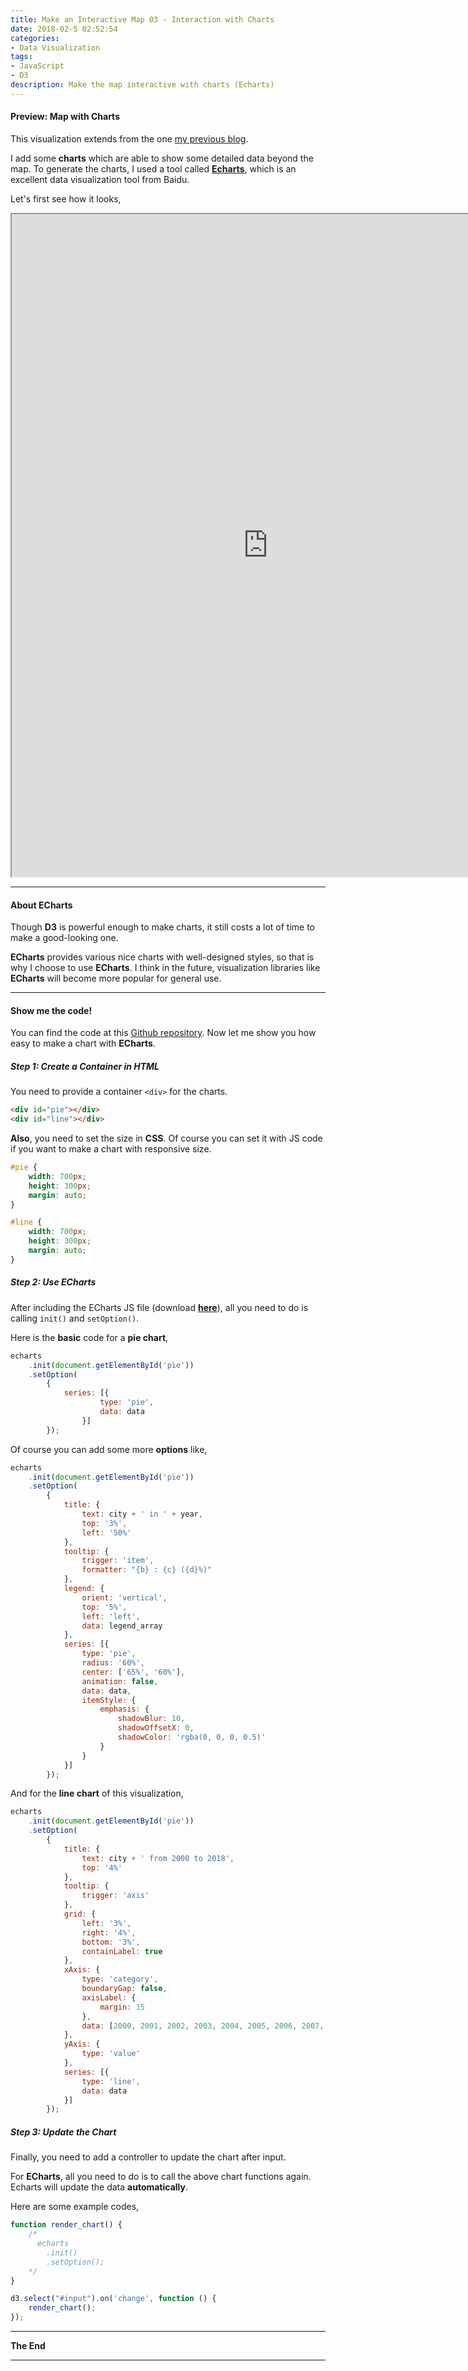```yaml
---
title: Make an Interactive Map 03 - Interaction with Charts
date: 2018-02-5 02:52:54
categories:
- Data Visualization
tags:
- JavaScript
- D3
description: Make the map interactive with charts (Echarts)
---
```

#### Preview: Map with Charts
This visualization extends from the one [my previous blog](https://brucehenry.github.io/blog/public/2018/01/31/InteractiveMap_02/).

I add some **charts** which are able to show some detailed data beyond the map. To generate the charts, I used a tool called [**Echarts**](https://ecomfe.github.io/echarts-doc/public/en/index.html), which is an excellent data visualization tool from Baidu.

Let's first see how it looks,
<iframe width="820" height="1060" src="https://brucehenry.github.io/blog-webpage/interactive-map/03/map_with_chart.html">You browser does not support iframe tag, <a href="https://brucehenry.github.io/blog-webpage/interactive-map/02/advanced_map.html" target="_blank">click here to visit</a>.</iframe>
<!--more-->

***

#### About ECharts
Though **D3** is powerful enough to make charts, it still costs a lot of time to make a good-looking one.

**ECharts** provides various nice charts with well-designed styles, so that is why I choose to use **ECharts**. I think in the future, visualization libraries like **ECharts** will become more popular for general use.

***

#### Show me the code! 
You can find the code at this [Github repository](https://github.com/BruceHenry/blog-webpage/tree/master/interactive-map/03). Now let me show you how easy to make a chart with **ECharts**.

##### Step 1: Create a Container in HTML
You need to provide a container `<div>` for the charts.
```html
<div id="pie"></div>
<div id="line"></div>
```

**Also**, you need to set the size in **CSS**. Of course you can set it with JS code if you want to make a chart with responsive size.
```css
#pie {
    width: 700px;
    height: 300px;
    margin: auto;
}

#line {
    width: 700px;
    height: 300px;
    margin: auto;
}
```
##### Step 2: Use ECharts
After including the ECharts JS file (download [**here**](https://ecomfe.github.io/echarts-doc/public/en/download.html)), all you need to do is calling `init()` and `setOption()`.

Here is the **basic** code for a **pie chart**,
```javascript
echarts
    .init(document.getElementById('pie'))
    .setOption(
        {
            series: [{
                    type: 'pie',
                    data: data
                }]
        });
```

Of course you can add some more **options** like,
```javascript
echarts
    .init(document.getElementById('pie'))
    .setOption(
        {
            title: {
                text: city + ' in ' + year,
                top: '3%',
                left: '50%'
            },
            tooltip: {
                trigger: 'item',
                formatter: "{b} : {c} ({d}%)"
            },
            legend: {
                orient: 'vertical',
                top: '5%',
                left: 'left',
                data: legend_array
            },
            series: [{
                type: 'pie',
                radius: '60%',
                center: ['65%', '60%'],
                animation: false,
                data: data,
                itemStyle: {
                    emphasis: {
                        shadowBlur: 10,
                        shadowOffsetX: 0,
                        shadowColor: 'rgba(0, 0, 0, 0.5)'
                    }
                }
            }]
        });
```

And for the **line chart** of this visualization,
```javascript
echarts
    .init(document.getElementById('pie'))
    .setOption(
        {
            title: {
                text: city + ' from 2000 to 2018',
                top: '4%'
            },
            tooltip: {
                trigger: 'axis'
            },
            grid: {
                left: '3%',
                right: '4%',
                bottom: '3%',
                containLabel: true
            },
            xAxis: {
                type: 'category',
                boundaryGap: false,
                axisLabel: {
                    margin: 15
                },
                data: [2000, 2001, 2002, 2003, 2004, 2005, 2006, 2007, 2008, 2009, 2010, 2011, 2012, 2013, 2014, 2015, 2016, 2017, 2018]
            },
            yAxis: {
                type: 'value'
            },
            series: [{
                type: 'line',
                data: data
            }]
        });
```

##### Step 3: Update the Chart
Finally, you need to add a controller to update the chart after input.

For **ECharts**, all you need to do is to call the above chart functions again. Echarts will update the data **automatically**. 

Here are some example codes,
```javascript
function render_chart() {
    /*
      echarts
        .init()
        .setOption();
    */
}

d3.select("#input").on('change', function () {
    render_chart();
});
```
***
**The End**

***